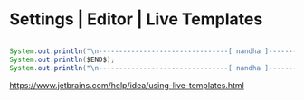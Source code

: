 # Settings | Editor | Live Templates

```java

System.out.println("\n--------------------------------[ nandha ]---------------------------------\n");
System.out.println($END$);
System.out.println("\n--------------------------------[ nandha ]---------------------------------\n");

```

https://www.jetbrains.com/help/idea/using-live-templates.html
